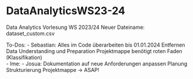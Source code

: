 # DataAnalyticsWS23-24
Data Analytics Vorlesung WS 2023/24
Neuer Dateiname: dataset_custom.csv


To-Dos:
    - Sebastian: Alles im Code überarbeiten bis 01.01.2024 
                 Entfernen Data Understanding und Preparation
                 Projektmappe benötigt roten Faden (Klassifikation)  
    - Ime: 
    - Josua: Dokumentation auf neue Anforderungen anpassen
             Planung Strukturierung Projektmappe -> ASAP! 